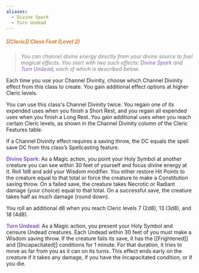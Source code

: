 ```yaml
---
aliases:
  - Divine Spark
  - Turn Undead
---
```

##### *<span style="color:rgb(203, 123, 55)">[[Cleric]] Class Feat (Level 2)</span>*

> *<span style="color:rgb(125, 125, 125)">You can channel divine energy directly from your divine source to fuel magical effects. You start with two such effects: <span style="color:rgb(134, 93, 187)">Divine Spark</span> and <span style="color:rgb(134, 93, 187)">Turn Undead</span>, each of which is described below.</span>* 

Each time you use your Channel Divinity, choose which Channel Divinity effect from this class to create. You gain additional effect options at higher Cleric levels.

You can use this class's Channel Divinity twice. You regain one of its expended uses when you finish a Short Rest, and you regain all expended uses when you finish a Long Rest. You gain additional uses when you reach certain Cleric levels, as shown in the Channel Divinity column of the Cleric Features table.

If a Channel Divinity effect requires a saving throw, the DC equals the spell save DC from this class’s Spellcasting feature.

**<span style="color:rgb(134, 93, 187)">Divine Spark</span>**: As a Magic action, you point your Holy Symbol at another creature you can see within 30 feet of yourself and focus divine energy at it. Roll 1d8 and add your Wisdom modifier. You either restore Hit Points to the creature equal to that total or force the creature to make a Constitution saving throw. On a failed save, the creature takes Necrotic or Radiant damage (your choice) equal to that total. On a successful save, the creature takes half as much damage (round down).

You roll an additional d8 when you reach Cleric levels 7 (2d8), 13 (3d8), and 18 (4d8).

**<span style="color:rgb(134, 93, 187)">Turn Undead</span>**: As a Magic action, you present your Holy Symbol and censure Undead creatures. Each Undead within 30 feet of you must make a Wisdom saving throw. If the creature fails its save, it has the [[Frightened]] and [[Incapacitated]] conditions for 1 minute. For that duration, it tries to move as far from you as it can on its turns. This effect ends early on the creature if it takes any damage, if you have the Incapacitated condition, or if you die.
